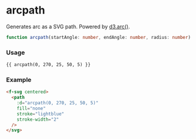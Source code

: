 # arcpath

Generates arc as a SVG path. Powered by [d3.arc()](https://github.com/d3/d3-shape#arcs).

```ts
function arcpath(startAngle: number, endAngle: number, radius: number): string;
```

### Usage

```md
{{ arcpath(0, 270, 25, 50, 5) }}
```

### Example

```md
<f-svg centered>
  <path
    :d="arcpath(0, 270, 25, 50, 5)"
    fill="none"
    stroke="lightblue"
    stroke-width="2"
  />
</svg>
```
